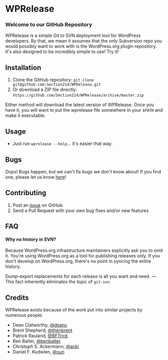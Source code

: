# WPRelease #

### Welcome to our GitHub Repository ###

WPRelease is a simple Git to SVN deployment tool for WordPress developers. By that, we mean it assumes that the only Subversion repo you would possibly want to work with is the WordPress.org plugin repository. It's also designed to be incredibly simple to use! Try it!

## Installation ##

1. Clone the GitHub repository: `git clone git@github.com:Section214/WPRelease.git`
2. Or download a ZIP file directly: `https://github.com/Section214/WPRelease/archive/master.zip`

Either method will download the latest version of WPRelease. Once you have it, you will want to put the wprelease file somewhere in your `$PATH` and make it executable.

## Usage ##

* Just run `wprelease --help`... it's easier that way.

## Bugs ##

Oops! Bugs happen, but we can't fix bugs we don't know about! If you find one, please let us know [here](https://github.com/Section214/WPRelease/issues?state=open)!

## Contributing ##

1. Post an [issue](https://github.com/Section214/WPRelease/issues) on GitHub
2. Send a Pull Request with your own bug fixes and/or new features

## FAQ

#### Why no history in SVN?

Because WordPress.org infrastructure maintainers explicitly ask you to omit it.  You're using WordPress.org as a tool for publishing releases only.  If you don't develop on WordPress.org, there's no point in syncing the entire history.

Dump-export replacements for each release is all you want and need. — This fact inherently eliminates the topic of `git-svn`.

## Credits

WPRelease exists because of the work put into similar projects by numerous people:

* Dean Clatworthy, [@deanc](https://github.com/deanc/wordpress-plugin-git-svn)
* Brent Shepherd, [@thenbrent](https://github.com/thenbrent/multisite-user-management/blob/master/deploy.sh)
* Patrick Rauland, [@BFTrick](https://gist.github.com/BFTrick/3767319)
* Ben Balter, [@benbalter](https://github.com/benbalter/Github-to-WordPress-Plugin-Directory-Deployment-Script)
* Christoph S. Ackermann, [@acki](https://github.com/cubetech/wordpress.plugin-deployment-script.git)
* Daniel F. Kudwien, [@sun](https://github.com/sun/wordpress-git-svn-release)

